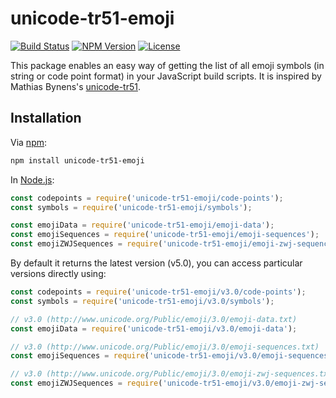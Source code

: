 # unicode-tr51-emoji

[![Build Status](https://travis-ci.org/cameronhunter/unicode-tr51-emoji.svg?branch=master)](https://travis-ci.org/cameronhunter/unicode-tr51-emoji) [![NPM Version](https://img.shields.io/npm/v/unicode-tr51-emoji.svg)](https://npmjs.org/package/unicode-tr51-emoji) [![License](https://img.shields.io/npm/l/unicode-tr51-emoji.svg)](https://github.com/cameronhunter/unicode-tr51-emoji/blob/master/LICENSE.md)

This package enables an easy way of getting the list of all emoji symbols (in string or code point format) in your JavaScript build scripts. It is inspired by Mathias Bynens's [unicode-tr51](https://github.com/mathiasbynens/unicode-tr51).

## Installation

Via [npm](https://www.npmjs.com/):

```bash
npm install unicode-tr51-emoji
```

In [Node.js](https://nodejs.org/):

```js
const codepoints = require('unicode-tr51-emoji/code-points');
const symbols = require('unicode-tr51-emoji/symbols');

const emojiData = require('unicode-tr51-emoji/emoji-data');
const emojiSequences = require('unicode-tr51-emoji/emoji-sequences');
const emojiZWJSequences = require('unicode-tr51-emoji/emoji-zwj-sequences');
```

By default it returns the latest version (v5.0), you can access particular versions directly using:

```js
const codepoints = require('unicode-tr51-emoji/v3.0/code-points');
const symbols = require('unicode-tr51-emoji/v3.0/symbols');

// v3.0 (http://www.unicode.org/Public/emoji/3.0/emoji-data.txt)
const emojiData = require('unicode-tr51-emoji/v3.0/emoji-data');

// v3.0 (http://www.unicode.org/Public/emoji/3.0/emoji-sequences.txt)
const emojiSequences = require('unicode-tr51-emoji/v3.0/emoji-sequences');

// v3.0 (http://www.unicode.org/Public/emoji/3.0/emoji-zwj-sequences.txt)
const emojiZWJSequences = require('unicode-tr51-emoji/v3.0/emoji-zwj-sequences');
```
